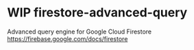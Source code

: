 # WIP firestore-advanced-query

Advanced query engine for Google Cloud Firestore https://firebase.google.com/docs/firestore
